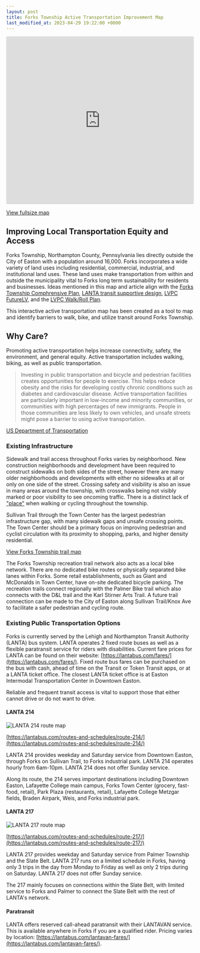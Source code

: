 ```yaml
---
layout: post
title: Forks Township Active Transportation Improvement Map
last_modified_at: 2023-04-29 19:22:00 +0000
---
```


<div class="embed-container">
    <iframe style="width:100%;" height="450" src="https://maphub.net/embed_h/Hgsi6MHqANDUd6Z8?preview=1&panel=1&panel_closed=1&legend=1&autoplay=1" frameborder="0" title="Embed preview"></iframe>
</div>

[View fullsize map](https://maphub.net/tklapatch/forks-township-transportation-map)

## Improving Local Transportation Equity and Access

Forks Township, Northampton County, Pennsylvania lies directly outside the City of Easton with a population around 16,000. Forks incorporates a wide variety of land uses including residential, commercial, industrial, and institutional land uses. These land uses make transportation from within and outside the municipality vital to Forks long term sustainability for residents and businesses. Ideas mentioned in this map and article align with the [Forks Township Comphrensive Plan](https://www.forkstownship.org/DocumentCenter/View/129/2022-Comprehensive-Plan-PDF), [LANTA transit supportive design](https://lvpc.org/pdf/TIGER2017/LANTA-Transit-Supportive-Design-for-the-LV-FINAL-V3.pdf), [LVPC FutureLV](https://lvpc.org/future-is-now.html), and the [LVPC Walk/Roll Plan](https://lvpc.org/pdf/2020/WalkRoll/WalkRoll%20Reduced.pdf).

This interactive active transportation map has been created as a tool to map and identify barriers to walk, bike, and utilize transit around Forks Township.

## Why Care?

Promoting active transportation helps increase connectivity, safety, the environment, and general equity. Active transportation includes walking, biking, as well as public transportation.

> Investing in public transportation and bicycle and pedestrian facilities creates opportunities for people to exercise. This helps reduce obesity and the risks for developing costly chronic conditions such as diabetes and cardiovascular disease. Active transportation facilities are particularly important in low-income and minority communities, or communities with high percentages of new immigrants. People in those communities are less likely to own vehicles, and unsafe streets might pose a barrier to using active transportation.

<p class="text-center"><a href="https://www.transportation.gov/mission/health/active-transportation">US Department of Transportation</a></p>

### Existing Infrastructure

Sidewalk and trail access throughout Forks varies by neighborhood. New construction neighborhoods and development have been required to construct sidewalks on both sides of the street, however there are many older neighborhoods and developments with either no sidewalks at all or only on one side of the street. Crossing safety and visibility is also an issue in many areas around the township, with crosswalks being not visibly marked or poor visibility to see oncoming traffic. There is a distinct lack of ["place"](http://www.ourlivingstreets.com/good-mobility) when walking or cycling throughout the township.

Sullivan Trail through the Town Center has the largest pedestrian infrastructure gap, with many sidewalk gaps and unsafe crossing points. The Town Center should be a primary focus on improving pedestrian and cyclist circulation with its proximity to shopping, parks, and higher density residential.

[View Forks Township trail map](https://www.forkstownship.org/DocumentCenter/View/168/Two-Rivers-Trail-Map-PDF?bidId=)

The Forks Township recreation trail network also acts as a local bike network. There are no dedicated bike routes or physically separated bike lanes within Forks. Some retail establishments, such as Giant and McDonalds in Town Center, have on-site dedicated bicycle parking. The recreation trails connect regionally with the Palmer Bike trail which also connects with the D&L trail and the Karl Stirner Arts Trail. A future trail connection can be made to the City of Easton along Sullivan Trail/Knox Ave to facilitate a safer pedestrian and cycling route.

### Existing Public Transportation Options

Forks is currently served by the Lehigh and Northampton Transit Authority (LANTA) bus system. LANTA operates 2 fixed route buses as well as a flexible paratransit service for riders with disabilities. Current fare prices for LANTA can be found on their website: [https://lantabus.com/fares/](https://lantabus.com/fares/). Fixed route bus fares can be purchased on the bus with cash, ahead of time on the Transit or Token Transit apps, or at a LANTA ticket office. The closest LANTA ticket office is at Easton Intermodal Transportation Center in Downtown Easton. 

Reliable and frequent transit access is vital to support those that either cannot drive or do not want to drive.

#### LANTA 214

![LANTA 214 route map](/assets/images/posts/lanta-214.jpg#right)

[https://lantabus.com/routes-and-schedules/route-214/](https://lantabus.com/routes-and-schedules/route-214/)

LANTA 214 provides weekday and Saturday service from Downtown Easton, through Forks on Sullivan Trail, to Forks industrial park. LANTA 214 operates hourly from 6am-10pm. LANTA 214 does not offer Sunday service.

Along its route, the 214 serves important destinations including Downtown Easton, Lafayette College main campus, Forks Town Center (grocery, fast-food, retail), Park Plaza (restaurants, retail), Lafayette College Metzgar fields, Braden Airpark, Weis, and Forks industrial park.

<div class="clear"></div>

#### LANTA 217

![LANTA 217 route map](/assets/images/posts/lanta-217.jpg#right)

[https://lantabus.com/routes-and-schedules/route-217/](https://lantabus.com/routes-and-schedules/route-217/)

LANTA 217 provides weekday and Saturday service from Palmer Township and the Slate Belt. LANTA 217 runs on a limited schedule in Forks, having only 3 trips in the day from Monday to Friday as well as only 2 trips during on Saturday. LANTA 217 does not offer Sunday service.

The 217 mainly focuses on connections within the Slate Belt, with limited service to Forks and Palmer to connect the Slate Belt with the rest of LANTA's network.

<div class="clear"></div>

#### Paratransit

LANTA offers reserved call-ahead paratransit with their LANTAVAN service. This is available anywhere in Forks if you are a qualified rider. Pricing varies by location: [https://lantabus.com/lantavan-fares/](https://lantabus.com/lantavan-fares/).
